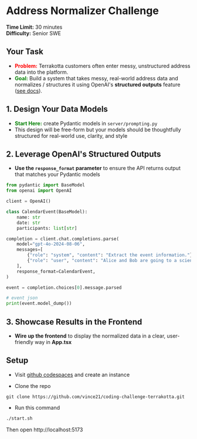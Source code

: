 # Address Normalizer Challenge

**Time Limit:** 30 minutes  
**Difficulty:** Senior SWE

## Your Task

- <span style="color:red">**Problem:**</span> Terrakotta customers often enter messy, unstructured address data into the platform.
- <span style="color:green">**Goal:**</span> Build a system that takes messy, real-world address data and normalizes / structures it using OpenAI's **structured outputs** feature ([see docs](https://platform.openai.com/docs/guides/structured-outputs)).

## 1. **Design Your Data Models**
- <span style="color:green">**Start Here:**</span> create Pydantic models in `server/prompting.py`
- This design will be free-form but your models should be thoughtfully structured for real-world use, clarity, and style

## 2. **Leverage OpenAI's Structured Outputs**
- **Use the `response_format` parameter** to ensure the API returns output that matches your Pydantic models


```python
from pydantic import BaseModel
from openai import OpenAI

client = OpenAI()

class CalendarEvent(BaseModel):
    name: str
    date: str
    participants: list[str]

completion = client.chat.completions.parse(
    model="gpt-4o-2024-08-06",
    messages=[
        {"role": "system", "content": "Extract the event information."},
        {"role": "user", "content": "Alice and Bob are going to a science fair on Friday."},
    ],
    response_format=CalendarEvent,
)

event = completion.choices[0].message.parsed

# event json
print(event.model_dump())
```


## 3. **Showcase Results in the Frontend**
- **Wire up the frontend** to display the normalized data in a clear, user-friendly way in **App.tsx**

## Setup

- Visit [github codespaces](https://github.com/features/codespaces) and create an instance

- Clone the repo

```
git clone https://github.com/vince21/coding-challenge-terrakotta.git
```

- Run this command

```bash
./start.sh
```

Then open http://localhost:5173
